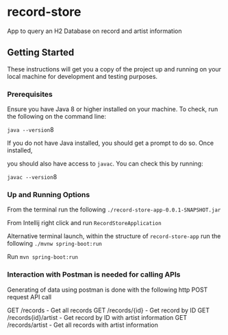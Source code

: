 # record-store
App to query an H2 Database on record and artist information

Getting Started
---------------

These instructions will get you a copy of the project up and running on
your local machine for development and testing purposes.

### Prerequisites

Ensure you have Java 8 or higher installed on your machine. To check,
run the following on the command line:

`java --version`8

If you do not have Java installed, you should get a prompt to do so.
Once installed,

you should also have access to `javac`. You can check this by running:

`javac --version`8

### Up and Running Options

From the terminal run the following `./record-store-app-0.0.1-SNAPSHOT.jar`

From Intellij right click and run `RecordStoreApplication` 

Alternative terminal launch, within the structure of `record-store-app` run the following `./mvnw spring-boot:run`

Run `mvn spring-boot:run`

### Interaction with Postman is needed for calling APIs

Generating of data using postman is done with the following http POST request API call 

GET /records 			        - Get all records
GET /records/{id}		      - Get record by ID
GET /records{id}/artist	  - Get record by ID with artist information
GET /records/artist		    - Get all records with artist information


